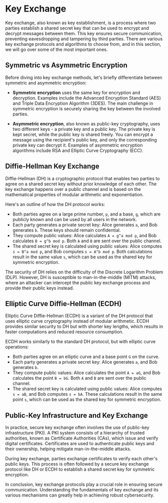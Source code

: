 # Key Exchange

Key exchange, also known as key establishment, is a process where two parties establish a shared secret key that can be used to encrypt and decrypt messages between them. This key ensures secure communication, preventing eavesdropping and tampering by third parties. There are various key exchange protocols and algorithms to choose from, and in this section, we will go over some of the most important ones.

## Symmetric vs Asymmetric Encryption

Before diving into key exchange methods, let's briefly differentiate between symmetric and asymmetric encryption:

- **Symmetric encryption** uses the same key for encryption and decryption. Examples include the Advanced Encryption Standard (AES) and Triple Data Encryption Algorithm (3DES). The main challenge in symmetric encryption is securely sharing the key between the involved parties.

- **Asymmetric encryption**, also known as public-key cryptography, uses two different keys - a private key and a public key. The private key is kept secret, while the public key is shared freely. You can encrypt a message using the recipient's public key, and only the corresponding private key can decrypt it. Examples of asymmetric encryption algorithms include RSA and Elliptic Curve Cryptography (ECC).

## Diffie-Hellman Key Exchange

Diffie-Hellman (DH) is a cryptographic protocol that enables two parties to agree on a shared secret key without prior knowledge of each other. The key exchange happens over a public channel and is based on the mathematical properties of modular arithmetic and exponentiation.

Here's an outline of how the DH protocol works:

- Both parties agree on a large prime number, `p`, and a base, `g`, which are publicly known and can be used by all users in the network.
- Each party generates a private secret key: Alice generates `a`, and Bob generates `b`. These keys should remain confidential.
- They compute public values: Alice calculates `A = g^a mod p`, and Bob calculates `B = g^b mod p`. Both `A` and `B` are sent over the public channel.
- The shared secret key is calculated using public values: Alice computes `s = B^a mod p`, and Bob computes `s = A^b mod p`. Both calculations result in the same value `s`, which can be used as the shared key for symmetric encryption.

The security of DH relies on the difficulty of the Discrete Logarithm Problem (DLP). However, DH is susceptible to man-in-the-middle (MITM) attacks, where an attacker can intercept the public key exchange process and provide their public keys instead.

## Elliptic Curve Diffie-Hellman (ECDH)

Elliptic Curve Diffie-Hellman (ECDH) is a variant of the DH protocol that uses elliptic curve cryptography instead of modular arithmetic. ECDH provides similar security to DH but with shorter key lengths, which results in faster computations and reduced resource consumption.

ECDH works similarly to the standard DH protocol, but with elliptic curve operations:

- Both parties agree on an elliptic curve and a base point `G` on the curve.
- Each party generates a private secret key: Alice generates `a`, and Bob generates `b`.
- They compute public values: Alice calculates the point `A = aG`, and Bob calculates the point `B = bG`. Both `A` and `B` are sent over the public channel.
- The shared secret key is calculated using public values: Alice computes `s = aB`, and Bob computes `s = bA`. These calculations result in the same point `s`, which can be used as the shared key for symmetric encryption.

## Public-Key Infrastructure and Key Exchange

In practice, secure key exchange often involves the use of public-key infrastructure (PKI). A PKI system consists of a hierarchy of trusted authorities, known as Certificate Authorities (CAs), which issue and verify digital certificates. Certificates are used to authenticate public keys and their ownership, helping mitigate man-in-the-middle attacks.

During key exchange, parties exchange certificates to verify each other's public keys. This process is often followed by a secure key exchange protocol like DH or ECDH to establish a shared secret key for symmetric encryption.

In conclusion, key exchange protocols play a crucial role in ensuring secure communication. Understanding the fundamentals of key exchange and its various mechanisms can greatly help in achieving robust cybersecurity.
